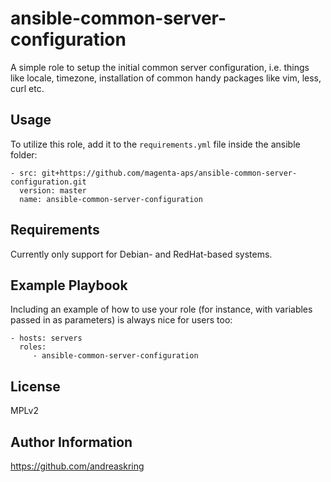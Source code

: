 ansible-common-server-configuration
===================================

A simple role to setup the initial common server configuration, 
i.e. things like locale, timezone, installation of common handy 
packages like vim, less, curl etc. 

Usage
-----
To utilize this role, add it to the `requirements.yml` file inside the 
ansible folder:

```
- src: git+https://github.com/magenta-aps/ansible-common-server-configuration.git
  version: master
  name: ansible-common-server-configuration
```

Requirements
------------

Currently only support for Debian- and RedHat-based systems.

Example Playbook
----------------

Including an example of how to use your role (for instance, with variables passed in as parameters) is always nice for users too:

    - hosts: servers
      roles:
         - ansible-common-server-configuration

License
-------

MPLv2

Author Information
------------------

https://github.com/andreaskring
